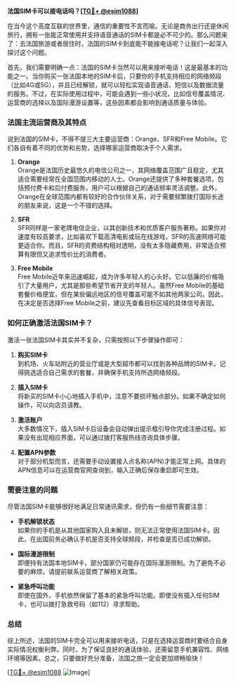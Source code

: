 **法国SIM卡可以接电话吗？[[TG💪+ @esim1088](https://t.me/s/esim1088)]**

在当今这个高度互联的世界里，通信的重要性不言而喻。无论是商务出行还是休闲旅行，拥有一张能正常使用并支持语音通话的SIM卡都是必不可少的。那么问题来了：去法国旅游或者居住时，法国的SIM卡到底能不能接电话呢？让我们一起深入探讨这个问题。

首先，我们需要明确一点：法国的SIM卡当然可以用来接听电话！这是最基本的功能之一。当你购买一张法国本地的SIM卡后，只要你的手机支持相应的网络频段（比如4G或5G），并且已经解锁，就可以轻松实现语音通话、短信以及数据流量的服务。不过，在实际使用过程中，可能会遇到一些小状况，比如信号覆盖情况、运营商的选择以及国际漫游设置等，这些因素都会影响到通话质量与体验。

### 法国主流运营商及其特点

说到法国的SIM卡，不得不提三大主要运营商：Orange、SFR和Free Mobile。它们各自有着不同的优势和劣势，选择哪家运营商取决于个人需求。

1. **Orange**  
   Orange是法国历史最悠久的电信公司之一，其网络覆盖范围广且稳定，尤其适合需要经常在全国范围内移动的人士。Orange还提供了多种套餐选项，包括预付费卡和后付费服务，用户可以根据自己的通话频率灵活调整。此外，Orange在全球范围内都有较好的合作伙伴关系，对于需要频繁拨打国际长途的朋友来说，这是一个不错的选择。

2. **SFR**  
   SFR同样是一家老牌电信企业，以其创新技术和优质客户服务著称。如果你对速度有较高要求，比如喜欢下载高清电影或玩在线游戏，SFR的高速网络可能更适合你。而且，SFR的资费结构相对透明，没有太多隐藏费用，非常适合预算有限但又追求性价比的消费者。

3. **Free Mobile**  
   Free Mobile近年来迅速崛起，成为许多年轻人的心头好。它以低廉的价格吸引了大量用户，尤其是那些希望节省开支的年轻人。虽然Free Mobile的基础套餐价格便宜，但在某些偏远地区的信号覆盖可能不如其他两家公司。因此，在决定是否选择Free Mobile之前，建议先查看目标区域的具体信号表现。

### 如何正确激活法国SIM卡？

激活一张法国SIM卡其实并不复杂，只需按照以下步骤操作即可：

1. **购买SIM卡**  
   到机场、火车站附近的营业厅或是大型超市都可以找到各种品牌的SIM卡。记得挑选适合自己需求的套餐，并确保手机支持所选网络频段。

2. **插入SIM卡**  
   将新买的SIM卡小心地插入手机中，注意不要损坏触点部分。如果不确定如何操作，可以向店员请教。

3. **激活账户**  
   大多数情况下，插入SIM卡后设备会自动弹出提示框引导你完成注册过程。如果没有出现相应界面，可以通过拨打客服热线咨询具体步骤。

4. **配置APN参数**  
   对于部分机型而言，还需要手动设置接入点名称(APN)才能正常上网。具体的APN信息可以在运营商官网查询到，输入正确后保存重启即可生效。

### 需要注意的问题

尽管法国SIM卡能够很好地满足日常通讯需求，但仍有一些细节需要注意：

- **手机解锁状态**  
  如果你的手机是从其他国家购入且未解锁，则无法正常使用法国SIM卡。因此，在出国前务必确认手机是否支持全球频段，并检查是否已成功解锁。

- **国际漫游限制**  
  即便持有法国本地SIM卡，部分国家仍可能存在国际漫游限制。为了避免不必要的麻烦，请提前联系运营商了解相关政策。

- **紧急呼叫功能**  
  即使在国外，手机依然保留了基本的紧急呼叫功能。即使没有插入任何SIM卡，也可以拨打急救号码（如112）寻求帮助。

### 总结

综上所述，法国的SIM卡完全可以用来接听电话，只是在选择运营商时要结合自身实际情况权衡利弊。同时，为了保证良好的通话体验，还需留意手机兼容性、网络环境等因素。总之，只要做好充分准备，法国之旅一定会更加顺畅愉快！

[[TG💪+ @esim1088](https://t.me/s/esim1088) ![Image](https://i.postimg.cc/4NQfJmqS/Snipaste-2025-05-13-00-14-12.png)]